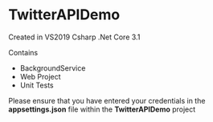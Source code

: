 # TwitterAPIDemo

Created in VS2019
Csharp
.Net Core 3.1

Contains
* BackgroundService
* Web Project
* Unit Tests

<p>Please ensure that you have entered your credentials in the <b>appsettings.json</b> file within the <b>TwitterAPIDemo</b> project</p>
